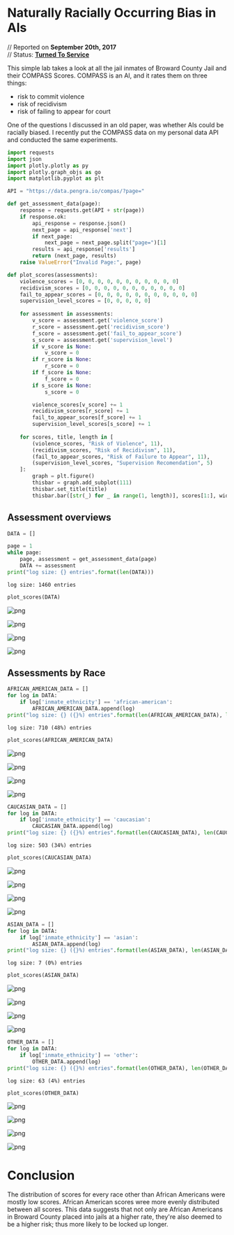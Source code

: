 
# Naturally Racially Occurring Bias in AIs
// Reported on **September 20th, 2017**<br/>
// Status: **[Turned To Service](https://pengra.github.com/data/compas)**

This simple lab takes a look at all the jail inmates of Broward County Jail and their COMPASS Scores. COMPASS is an AI, and it rates them on three things:

- risk to commit violence
- risk of recidivism
- risk of failing to appear for court

One of the questions I discussed in an old paper, was whether AIs could be racially biased. I recently put the COMPASS data on my personal data API and conducted the same experiments.


```python
import requests
import json
import plotly.plotly as py
import plotly.graph_objs as go
import matplotlib.pyplot as plt
```


```python
API = "https://data.pengra.io/compas/?page="

def get_assessment_data(page):
    response = requests.get(API + str(page))
    if response.ok:
        api_response = response.json()
        next_page = api_response['next']
        if next_page:
            next_page = next_page.split("page=")[1]
        results = api_response['results']
        return (next_page, results)
    raise ValueError("Invalid Page:", page)
```


```python
def plot_scores(assessments):
    violence_scores = [0, 0, 0, 0, 0, 0, 0, 0, 0, 0, 0]
    recidivism_scores = [0, 0, 0, 0, 0, 0, 0, 0, 0, 0, 0]
    fail_to_appear_scores = [0, 0, 0, 0, 0, 0, 0, 0, 0, 0, 0]
    supervision_level_scores = [0, 0, 0, 0, 0]
    
    for assessment in assessments:
        v_score = assessment.get('violence_score')
        r_score = assessment.get('recidivism_score')
        f_score = assessment.get('fail_to_appear_score')
        s_score = assessment.get('supervision_level')
        if v_score is None:
            v_score = 0
        if r_score is None:
            r_score = 0
        if f_score is None:
            f_score = 0
        if s_score is None:
            s_score = 0

        violence_scores[v_score] += 1
        recidivism_scores[r_score] += 1
        fail_to_appear_scores[f_score] += 1
        supervision_level_scores[s_score] += 1
    
    for scores, title, length in [
        (violence_scores, "Risk of Violence", 11), 
        (recidivism_scores, "Risk of Recidivism", 11), 
        (fail_to_appear_scores, "Risk of Failure to Appear", 11),
        (supervision_level_scores, "Supervision Recomendation", 5)
    ]:
        graph = plt.figure()
        thisbar = graph.add_subplot(111)
        thisbar.set_title(title)
        thisbar.bar([str(_) for _ in range(1, length)], scores[1:], width=(1/1.5), color="#ff8f3f")
```

## Assessment overviews


```python
DATA = []

page = 1
while page:
    page, assessment = get_assessment_data(page)
    DATA += assessment
print("log size: {} entries".format(len(DATA)))
```

    log size: 1460 entries



```python
plot_scores(DATA)
```


![png](output_6_0.png)



![png](output_6_1.png)



![png](output_6_2.png)



![png](output_6_3.png)


## Assessments by Race


```python
AFRICAN_AMERICAN_DATA = []
for log in DATA:
    if log['inmate_ethnicity'] == 'african-american':
        AFRICAN_AMERICAN_DATA.append(log)
print("log size: {} ({}%) entries".format(len(AFRICAN_AMERICAN_DATA), len(AFRICAN_AMERICAN_DATA) * 100 // len(DATA)))
```

    log size: 710 (48%) entries



```python
plot_scores(AFRICAN_AMERICAN_DATA)
```


![png](output_9_0.png)



![png](output_9_1.png)



![png](output_9_2.png)



![png](output_9_3.png)



```python
CAUCASIAN_DATA = []
for log in DATA:
    if log['inmate_ethnicity'] == 'caucasian':
        CAUCASIAN_DATA.append(log)
print("log size: {} ({}%) entries".format(len(CAUCASIAN_DATA), len(CAUCASIAN_DATA) * 100 // len(DATA)))
```

    log size: 503 (34%) entries



```python
plot_scores(CAUCASIAN_DATA)
```


![png](output_11_0.png)



![png](output_11_1.png)



![png](output_11_2.png)



![png](output_11_3.png)



```python
ASIAN_DATA = []
for log in DATA:
    if log['inmate_ethnicity'] == 'asian':
        ASIAN_DATA.append(log)
print("log size: {} ({}%) entries".format(len(ASIAN_DATA), len(ASIAN_DATA) * 100 // len(DATA)))
```

    log size: 7 (0%) entries



```python
plot_scores(ASIAN_DATA)
```


![png](output_13_0.png)



![png](output_13_1.png)



![png](output_13_2.png)



![png](output_13_3.png)



```python
OTHER_DATA = []
for log in DATA:
    if log['inmate_ethnicity'] == 'other':
        OTHER_DATA.append(log)
print("log size: {} ({}%) entries".format(len(OTHER_DATA), len(OTHER_DATA) * 100 // len(DATA)))
```

    log size: 63 (4%) entries



```python
plot_scores(OTHER_DATA)
```


![png](output_15_0.png)



![png](output_15_1.png)



![png](output_15_2.png)



![png](output_15_3.png)


# Conclusion

The distribution of scores for every race other than African Americans were mostly low scores. African American scores wree more evenly distributed between all scores. This data suggests that not only are African Americans in Broward County placed into jails at a higher rate, they're also deemed to be a higher risk; thus more likely to be locked up longer.
